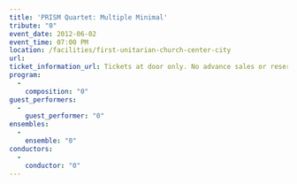 ```yaml
---
title: 'PRISM Quartet: Multiple Minimal'
tribute: "0"
event_date: 2012-06-02
event_time: 07:00 PM
location: /facilities/first-unitarian-church-center-city
url: 
ticket_information_url: Tickets at door only. No advance sales or reservations. $20 general admission; $15 students/seniors (with ID)  
program: 
  -
    composition: "0"
guest_performers: 
  -
    guest_performer: "0"
ensembles: 
  -
    ensemble: "0"
conductors: 
  -
    conductor: "0"
---
```

